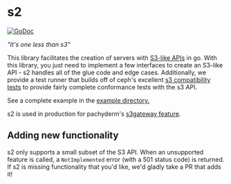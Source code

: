 # s2

[![GoDoc](https://godoc.org/github.com/pachyderm/s2?status.svg)](https://godoc.org/github.com/pachyderm/s2)

*"It's one less than s3"*

This library facilitates the creation of servers with [S3-like APIs](https://docs.aws.amazon.com/AmazonS3/latest/API/Welcome.html) in go. With this library, you just need to implement a few interfaces to create an S3-like API - s2 handles all of the glue code and edge cases. Additionally, we provide a test runner that builds off of ceph's excellent [s3 compatibility tests](https://github.com/ceph/s3-tests) to provide fairly complete conformance tests with the s3 API.

See a complete example in the [example directory.](./example)

s2 is used in production for pachyderm's [s3gateway feature](http://docs.pachyderm.io/en/latest/enterprise/s3gateway.html).

## Adding new functionality

s2 only supports a small subset of the S3 API. When an unsupported feature is called, a `NotImplemented` error (with a 501 status code) is returned. If s2 is missing functionality that you'd like, we'd gladly take a PR that adds it!
